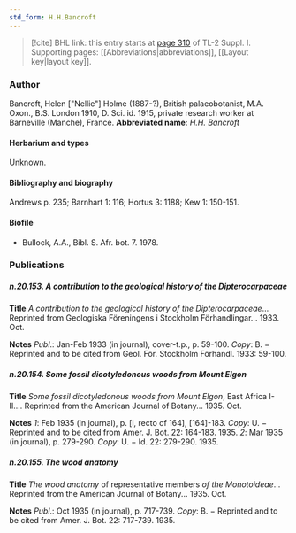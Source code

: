 ```yaml
---
std_form: H.H.Bancroft
---
```


> [!cite] BHL link: this entry starts at [page 310](https://www.biodiversitylibrary.org/page/33265037) of TL-2 Suppl. I.
> Supporting pages: [[Abbreviations|abbreviations]], [[Layout key|layout key]].

### Author

Bancroft, Helen \["Nellie"\] Holme (1887-?), British palaeobotanist, M.A. Oxon., B.S. London 1910, D. Sci. id. 1915, private research worker at Barneville (Manche), France. 
**Abbreviated name**: *H.H. Bancroft*

#### Herbarium and types

Unknown.

#### Bibliography and biography

Andrews p. 235; Barnhart 1: 116; Hortus 3: 1188; Kew 1: 150-151.

#### Biofile

- Bullock, A.A., Bibl. S. Afr. bot. 7. 1978.

### Publications

##### n.20.153. A contribution to the geological history of the Dipterocarpaceae

**Title**
*A contribution to the geological history of the Dipterocarpaceae*... Reprinted from Geologiska Föreningens i Stockholm Förhandlingar... 1933. Oct.

**Notes**
*Publ*.: Jan-Feb 1933 (in journal), cover-t.p., p. 59-100. *Copy*: B. − Reprinted and to be cited from Geol. För. Stockholm Förhandl. 1933: 59-100.

##### n.20.154. Some fossil dicotyledonous woods from Mount Elgon

**Title**
*Some fossil dicotyledonous woods from Mount Elgon*, East Africa I-II.... Reprinted from the American Journal of Botany... 1935. Oct.

**Notes**
*1*: Feb 1935 (in journal), p. \[i, recto of 164\], \[164\]-183. *Copy*: U. − Reprinted and to be cited from Amer. J. Bot. 22: 164-183. 1935.
*2*: Mar 1935 (in journal), p. 279-290. *Copy*: U. − Id. 22: 279-290. 1935.

##### n.20.155. The wood anatomy

**Title**
*The wood anatomy* of representative members *of the Monotoideae*... Reprinted from the American Journal of Botany... 1935. Oct.

**Notes**
*Publ*.: Oct 1935 (in journal), p. 717-739. *Copy*: B. − Reprinted and to be cited from Amer. J. Bot. 22: 717-739. 1935.

